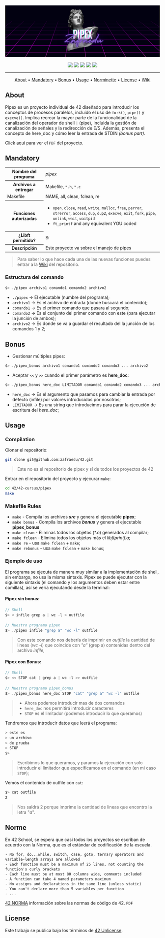 ![header pipex](./public/header_pipex.png)

<div align="center">
	<img src="https://img.shields.io/badge/status-in process-success?color=%2300599C&style=flat" />
	<img src="https://img.shields.io/badge/score-...%20%2F%20100-success?color=%2300599C&style=flat" />
	<img src="https://img.shields.io/badge/evaluated-DD%20%2F%20MM%20%2F%20AAAA-success?color=%2300599C&style=flat" />
	<img src="https://img.shields.io/badge/C-00599C?style=flat&logo=c&logoColor=white" />
	<img src='https://img.shields.io/badge/Málaga-00599C?style=flat&logo=42&logoColor=white'/>
</div>

---

<p align="center">
	<a href="#about">About</a> •
	<a href="#mandatory">Mandatory</a> •
	<a href="#bonus">Bonus</a> •
	<a href="#usage">Usage</a> •
	<a href="#norme">Norminette</a> •
	<a href="#license">License</a> •
	<a href="https://github.com/zafraedu/42/wiki/pipex">Wiki</a>
</p>

## About
Pipex es un proyecto individual de 42 diseñado para introducir los conceptos de procesos paralelos, incluido el uso de `fork()`, `pipe()` y `execve()`.
Implica recrear la mayor parte de la funcionalidad de la canalización del operador de shell `|` (pipe),
incluida la gestión de canalización de señales y la redirección de E/S.
Además, presenta el concepto de here_doc y cómo leer la entrada de STDIN *(bonus part)*.

[Click aquí](./public/es_subject.pdf) para ver el `PDF` del proyecto.


## Mandatory

<table>
  <tr>
    <th>Nombre del programa</th>
    <td><i>pipex</i></td>
  </tr>
  <tr>
    <th>Archivos a entregar</th>
    <td>Makefile, <code>*.h</code>, <code>*.c</code></td>
  </tr>
  <tr>
    <td>Makefile</td>
    <td>NAME, all, clean, fclean, re</td>
  </tr>
  <tr>
    <th>Funciones autorizadas</th>
    <td>
      <ul>
        <li>
          <code>open</code>, <code>close</code>, <code>read</code>, <code>write</code>, <code>malloc</code>, 
          <code>free</code>, <code>perror</code>, <code>strerror</code>, <code>access</code>, <code>dup</code>, 
          <code>dup2</code>, <code>execve</code>, <code>exit</code>, <code>fork</code>, <code>pipe</code>, 
          <code>unlink</code>, <code>wait</code>, <code>waitpid</code>
        </li>
        <li><code>ft_printf</code> and any equivalent YOU coded</li>
      </ul>
    </td>
  </tr>
  <tr>
    <th>¿Libft permitido?</th>
    <td>Sí</td>
  </tr>
  <tr>
    <th>Descripción</th>
    <td>Este proyecto va sobre el manejo de pipes</td>
  </tr>
</table>

>Para saber lo que hace cada una de las nuevas funciones puedes entrar a la [Wiki](https://github.com/zafraedu/42/wiki/pipex) del repositorio.

### Estructura del comando
```bash
$> ./pipex archivo1 comando1 comando2 archivo2
```
- `./pipex` -> El ejecutable (numbre del programa);
- `archivo1` -> Es el archivo de entrada (donde buscará el contenido);
- `comando1` -> Es el primer comando que pasara al segundo;
- `comando2` -> Es el conjunto del primer comando con este (para ejecutar la junción de ambos);
- `archivo2` -> Es donde se va a guardar el resultado del la junción de los comandos 1 y 2;


## Bonus

- Gestionar múltiples pipes:
```bash
$> ./pipex_bonus archivo1 comando1 comando2 comando3 ... archivo2
```
- Aceptar `<<` y `>>` cuando el primer parámetro es **here_doc**:
```bash
$> ./pipex_bonus here_doc LIMITADOR comando1 comando2 comando3 ... archivo2
```
- `here_doc` -> Es el argumento que pasamos para cambiar la entrada por defecto (infile) por valores introducidos por nosotros;
- `LIMITADOR` -> Es una string que introducimos para parar la ejecución de escritura del *here_doc*;


## Usage
### Compilation
Clonar el repositorio:
```bash
git clone git@github.com:zafraedu/42.git
```
> Este no es el repositorio de pipex y sí de todos los proyectos de 42

Entrar en el repositorio del proyecto y ejecurar `make`:
```bash
cd 42/42-cursus/pipex
make
```

### Makefile Rules

- `make` - Compila los archivos ***src*** y genera el ejecutable **pipex**;
- `make bonus` - Compila los archivos ***bonus*** y genera el ejecutable **pipex_bonus**
- `make clean` - Eliminas todos los objetos (*.o) generados al compilar;
- `make fclean` - Elimina todos los objetos más el *libftprintf.a*;
- `make re` - usa `make fclean` + `make`;
- `make rebonus` - usa `make fclean` + `make bonus`;

### Ejemplo de uso
El programa se ejecuta de manera muy similar a la implementación de shell, sin embargo, no usa la misma sintaxis.
Pipex se puede ejecutar con la siguiente sintaxis (el comando y los argumentos deben estar entre comillas), así se vería ejecutando desde la terminal:

#### Pipex sin bonus:
```c
// Shell
$> < infile grep a | wc -l > outfile

// Nuestro programa pipex
$> ./pipex infile "grep a" "wc -l" outfile
```

> Con este comando nos debería de imprimir en *outfile* la cantidad de lineas (*wc -l*)
> que coincide con *"a"* (grep a) contenidas dentro del archivo *infile*,

#### Pipex con Bonus:
```c
// Shell
$> << STOP cat | grep a | wc -l >> outfile

// Nuestro programa pipex_bonus
$> ./pipex_bonus here_doc STOP "cat" "grep a" "wc -l" outfile
```
>-  Ahora podemos introducir mas de dos comandos
>-  `here_doc` nos permitirá introducir caracteres
>- `STOP` es el limitador (podemos introducir lo que queramos)

Tendremos que introducir datos que leerá el programa:
```c
> este es
> un archivo
> de prueba
> STOP
$>
```
> Escribimos lo que queramos, y paramos la ejecución con solo introducir
> el limitador que especificamos en el comando (en mi caso `STOP`);


Vemos el contenido de outfile con `cat`:
```bash
$> cat outfile
2
```
> Nos saldrá 2 porque imprime la cantidad de lineas que encontro la letra "*a*".


## Norme
En 42 School, se espera que casi todos los proyectos se escriban de acuerdo con la Norma, que es el estándar de codificación de la escuela.
```
- No for, do...while, switch, case, goto, ternary operators and variable-length arrays are allowed
- Each function must be a maximum of 25 lines, not counting the function's curly brackets
- Each line must be at most 80 columns wide, comments included
- A function can take 4 named parameters maximum
- No assigns and declarations in the same line (unless static)
- You can't declare more than 5 variables per function
- ...
```
[42 NORMA](https://github.com/zafraedu/42/blob/master/public/es_norm.pdf) información sobre las normas de código de 42. `PDF`


## License
Este trabajo se publica bajo los términos de [42 Unlicense](https://github.com/zafraedu/42/blob/master/public/LICENSE).



